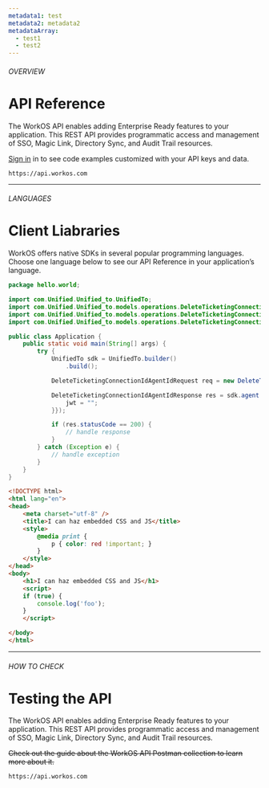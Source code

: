 ```yaml
---
metadata1: test
metadata2: metadata2
metadataArray:
  - test1
  - test2
---
```


###### OVERVIEW
# API Reference
The WorkOS API enables adding Enterprise Ready features to your application. This REST
API provides programmatic access and management of SSO, Magic Link, Directory Sync,
and Audit Trail resources.

[Sign in](#qwe) in to see code examples customized with your API keys and data.

```
https://api.workos.com
```
---
###### LANGUAGES
# Client Liabraries
WorkOS offers native SDKs in several popular programming languages. Choose one
language below to see our API Reference in your application’s language.

```java
package hello.world;

import com.Unified.Unified_to.UnifiedTo;
import com.Unified.Unified_to.models.operations.DeleteTicketingConnectionIdAgentIdRequest;
import com.Unified.Unified_to.models.operations.DeleteTicketingConnectionIdAgentIdResponse;
import com.Unified.Unified_to.models.operations.DeleteTicketingConnectionIdAgentIdSecurity;

public class Application {
    public static void main(String[] args) {
        try {
            UnifiedTo sdk = UnifiedTo.builder()
                .build();

            DeleteTicketingConnectionIdAgentIdRequest req = new DeleteTicketingConnectionIdAgentIdRequest("quibusdam", "unde");

            DeleteTicketingConnectionIdAgentIdResponse res = sdk.agent.deleteTicketingConnectionIdAgentId(req, new DeleteTicketingConnectionIdAgentIdSecurity("nulla") {{
                jwt = "";
            }});

            if (res.statusCode == 200) {
                // handle response
            }
        } catch (Exception e) {
            // handle exception
        }
    }
}
```

```html
<!DOCTYPE html>
<html lang="en">
<head>
	<meta charset="utf-8" />
	<title>I can haz embedded CSS and JS</title>
	<style>
		@media print {
			p { color: red !important; }
		}
	</style>
</head>
<body>
	<h1>I can haz embedded CSS and JS</h1>
	<script>
	if (true) {
		console.log('foo');
	}
	</script>

</body>
</html>
```
---
###### HOW TO CHECK
# Testing the API
The WorkOS API enables adding Enterprise Ready features to your application. This REST
API provides programmatic access and management of SSO, Magic Link, Directory Sync,
and Audit Trail resources.

~~Check out the guide about the WorkOS API Postman collection to learn more about it.~~

```
https://api.workos.com
```
